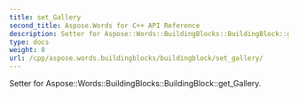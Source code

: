 ```yaml
---
title: set_Gallery
second_title: Aspose.Words for C++ API Reference
description: Setter for Aspose::Words::BuildingBlocks::BuildingBlock::get_Gallery. 
type: docs
weight: 0
url: /cpp/aspose.words.buildingblocks/buildingblock/set_gallery/
---
```


Setter for Aspose::Words::BuildingBlocks::BuildingBlock::get_Gallery. 

